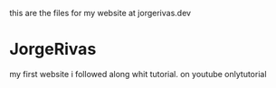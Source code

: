 this are the files for my website at jorgerivas.dev


# JorgeRivas
my first website i followed along whit tutorial. on youtube onlytutorial
